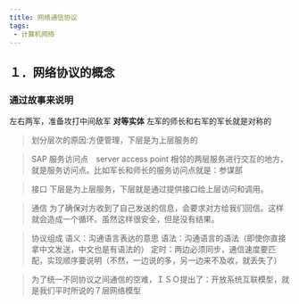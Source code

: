 ```yaml
---
title: 网络通信协议
tags:
 - 计算机网络
---
```

## １．网络协议的概念
### 通过故事来说明
 左右两军，准备攻打中间敌军
**对等实体**
左军的师长和右军的军长就是对称的
> 划分层次的原因:方便管理，下层是为上层服务的

> SAP 服务访问点　server access point
相邻的两层服务进行交互的地方，就是服务访问点。比如军长和师长的服务访问点就是：参谋部

> 接口
下层是为上层服务，下层就是通过提供接口给上层访问和调用。

> 通信
为了确保对方收到了自己发送的信息，会要求对方给我们回信。这样就会造成一个循环。虽然这样很安全，但是没有结果。

> 协议组成
语义：沟通语言表达的意思
语法：沟通语言的语法（即使你直接拿中文发送，中文也是有语法的）
定时：两边必须同步，通信速度要匹配，实现顺序要说明（不然，一边说的多，另一边来不及收，就丢失了）

> 为了统一不同协议之间通信的空难，ＩＳＯ提出了：开放系统互联模型，就是我们平时所说的７层网络模型
